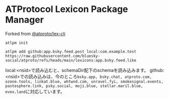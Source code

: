 # ATProtocol Lexicon Package Manager
Forked from [@atproto/lex-cli](https://github.com/bluesky-social/atproto/blob/main/packages/lex-cli)

`atlpm init`

`atlpm add github:app.bsky.feed.post local:com.example.test https://raw.githubusercontent.com/bluesky-social/atproto/refs/heads/main/lexicons:app.bsky.feed.like`

local:\<nsid\>で読み込むと、schemaDir配下のschemaを読み込みます。
github:\<nsid\>での読み込みは、今のところ`bsky.app, bsky.chat, atproto.com, ozone.tools, linkat.blue, whtwnd.com, unravel.fyi, smokesignal.events, pastesphere.link, psky.social, moji.blue, stellar.maril.blue, evex.land`に対応しています。

